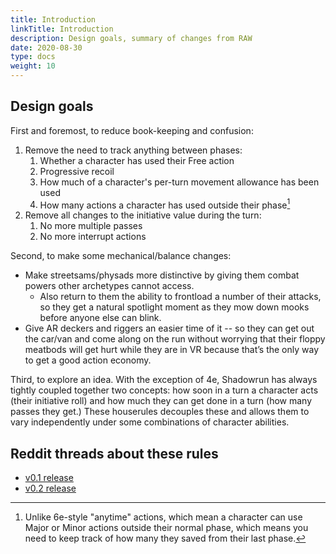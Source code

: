 ```yaml
---
title: Introduction
linkTitle: Introduction
description: Design goals, summary of changes from RAW
date: 2020-08-30
type: docs
weight: 10
---
```



## Design goals

First and foremost, to reduce book-keeping and confusion:

1. Remove the need to track anything between phases:
	1. Whether a character has used their Free action
	1. Progressive recoil
	1. How much of a character's per-turn movement allowance has been used
	1. How many actions a character has used outside their phase[^6e-interrupt]
1. Remove all changes to the initiative value during the turn:
	1. No more multiple passes
	1. No more interrupt actions

[^6e-interrupt]: Unlike 6e-style "anytime" actions, which mean a character can use Major or Minor actions outside their normal phase, which means you need to keep track of how many they saved from their last phase.

Second, to make some mechanical/balance changes:

*   Make streetsams/physads more distinctive by giving them combat powers other archetypes cannot access.
	*   Also return to them the ability to frontload a number of their attacks, so they get a natural spotlight moment as they mow down mooks before anyone else can blink.
*   Give AR deckers and riggers an easier time of it -- so they can get out the car/van and come along on the run without worrying that their floppy meatbods will get hurt while they are in VR because that’s the only way to get a good action economy.

Third, to explore an idea. With the exception of 4e, Shadowrun has always tightly coupled together two concepts: how soon in a turn a character acts (their initiative roll) and how much they can get done in a turn (how many passes they get.) These houserules decouples these and allows them to vary independently under some combinations of character abilities.

## Reddit threads about these rules

*   [v0.1 release](https://www.reddit.com/r/Shadowrun/comments/gzuxd0/musings_on_a_new_action_economy_for_shadowrun/)
*   [v0.2 release](	https://www.reddit.com/r/Shadowrun/comments/hheghk/houserules_for_a_streamlined_initiative_system_5e/)
